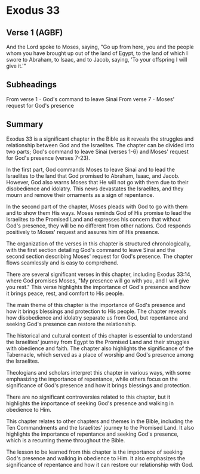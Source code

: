 # Exodus 33

## Verse 1 (AGBF)

And the Lord spoke to Moses, saying, "Go up from here, you and the people whom you have brought up out of the land of Egypt, to the land of which I swore to Abraham, to Isaac, and to Jacob, saying, 'To your offspring I will give it.'"

## Subheadings

From verse 1 - God's command to leave Sinai
From verse 7 - Moses' request for God's presence

## Summary

Exodus 33 is a significant chapter in the Bible as it reveals the struggles and relationship between God and the Israelites. The chapter can be divided into two parts; God's command to leave Sinai (verses 1-6) and Moses' request for God's presence (verses 7-23).

In the first part, God commands Moses to leave Sinai and to lead the Israelites to the land that God promised to Abraham, Isaac, and Jacob. However, God also warns Moses that He will not go with them due to their disobedience and idolatry. This news devastates the Israelites, and they mourn and remove their ornaments as a sign of repentance.

In the second part of the chapter, Moses pleads with God to go with them and to show them His ways. Moses reminds God of His promise to lead the Israelites to the Promised Land and expresses his concern that without God's presence, they will be no different from other nations. God responds positively to Moses' request and assures him of His presence.

The organization of the verses in this chapter is structured chronologically, with the first section detailing God's command to leave Sinai and the second section describing Moses' request for God's presence. The chapter flows seamlessly and is easy to comprehend.

There are several significant verses in this chapter, including Exodus 33:14, where God promises Moses, "My presence will go with you, and I will give you rest." This verse highlights the importance of God's presence and how it brings peace, rest, and comfort to His people.

The main theme of this chapter is the importance of God's presence and how it brings blessings and protection to His people. The chapter reveals how disobedience and idolatry separate us from God, but repentance and seeking God's presence can restore the relationship.

The historical and cultural context of this chapter is essential to understand the Israelites' journey from Egypt to the Promised Land and their struggles with obedience and faith. The chapter also highlights the significance of the Tabernacle, which served as a place of worship and God's presence among the Israelites.

Theologians and scholars interpret this chapter in various ways, with some emphasizing the importance of repentance, while others focus on the significance of God's presence and how it brings blessings and protection.

There are no significant controversies related to this chapter, but it highlights the importance of seeking God's presence and walking in obedience to Him.

This chapter relates to other chapters and themes in the Bible, including the Ten Commandments and the Israelites' journey to the Promised Land. It also highlights the importance of repentance and seeking God's presence, which is a recurring theme throughout the Bible.

The lesson to be learned from this chapter is the importance of seeking God's presence and walking in obedience to Him. It also emphasizes the significance of repentance and how it can restore our relationship with God.